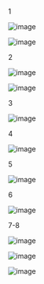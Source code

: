 1

![image](https://github.com/user-attachments/assets/2657680a-cf0f-41f7-93ec-1f0b3b8d29a4)

![image](https://github.com/user-attachments/assets/23e777b5-6921-4a1c-9441-0146aca79184)

2

![image](https://github.com/user-attachments/assets/461a7adb-1327-4427-967e-4dbc9cc45f27)

![image](https://github.com/user-attachments/assets/6dd1a56e-ed34-4794-8210-ebb41577ab5c)

3

![image](https://github.com/user-attachments/assets/9c2833fc-0c33-4c27-ae49-5e0d9011d9cf)

4

![image](https://github.com/user-attachments/assets/585c1a85-9fb0-4e8d-a7ba-c60c94ab894c)

5

![image](https://github.com/user-attachments/assets/e20f40e8-d890-404a-a626-c78bae4f9863)

6

![image](https://github.com/user-attachments/assets/3c9806a6-cec3-4a46-8dee-32f87fbc64a5)

7-8

![image](https://github.com/user-attachments/assets/b94c3baa-240d-4440-bbea-39d294cd37dd)

![image](https://github.com/user-attachments/assets/ea7b3221-9fa9-4e6c-8e91-1c090df3c2f1)

![image](https://github.com/user-attachments/assets/3e7cb401-5988-4eba-b2d4-81edd1e35c1f)
